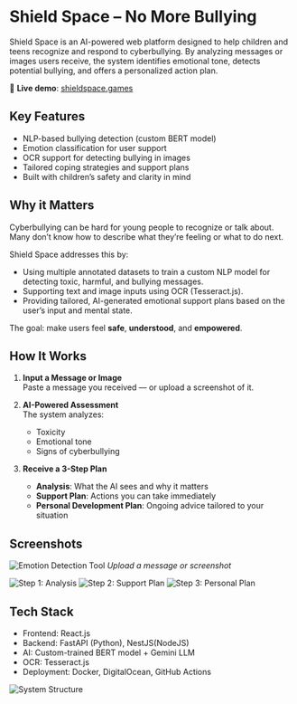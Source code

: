 # Shield Space – No More Bullying

Shield Space is an AI-powered web platform designed to help children and teens recognize and respond to cyberbullying. By analyzing messages or images users receive, the system identifies emotional tone, detects potential bullying, and offers a personalized action plan.

🔗 **Live demo**: [shieldspace.games](https://shieldspace.games/)

## Key Features

- NLP-based bullying detection (custom BERT model)
- Emotion classification for user support
- OCR support for detecting bullying in images
- Tailored coping strategies and support plans
- Built with children’s safety and clarity in mind

## Why it Matters

Cyberbullying can be hard for young people to recognize or talk about. Many don’t know how to describe what they’re feeling or what to do next.

Shield Space addresses this by:
- Using multiple annotated datasets to train a custom NLP model for detecting toxic, harmful, and bullying messages.
- Supporting text and image inputs using OCR (Tesseract.js).
- Providing tailored, AI-generated emotional support plans based on the user’s input and mental state.

The goal: make users feel **safe**, **understood**, and **empowered**.

## How It Works

1. **Input a Message or Image**  
   Paste a message you received — or upload a screenshot of it.

2. **AI-Powered Assessment**  
   The system analyzes:
   - Toxicity
   - Emotional tone
   - Signs of cyberbullying

3. **Receive a 3-Step Plan**  
   - **Analysis**: What the AI sees and why it matters  
   - **Support Plan**: Actions you can take immediately  
   - **Personal Development Plan**: Ongoing advice tailored to your situation
  

## Screenshots

![Emotion Detection Tool](https://github.com/user-attachments/assets/2b7b715e-682b-4a16-a2c8-edf804cc9662)
*Upload a message or screenshot*

![Step 1: Analysis](https://github.com/user-attachments/assets/6e764021-68f3-41bd-b0e2-cb903ac26bde)
![Step 2: Support Plan](https://github.com/user-attachments/assets/4473e30a-a04e-4ed0-bcd5-ab4cc663e460)
![Step 3: Personal Plan](https://github.com/user-attachments/assets/47fd301d-5527-4cc9-81bd-12f7f5a2427c)


## Tech Stack

- Frontend: React.js
- Backend: FastAPI (Python), NestJS(NodeJS)
- AI: Custom-trained BERT model + Gemini LLM
- OCR: Tesseract.js
- Deployment: Docker, DigitalOcean, GitHub Actions
  
![System Structure](https://images-portfolio-web.s3.ap-southeast-2.amazonaws.com/Screenshot+2025-06-26+at+13.24.39.png)


